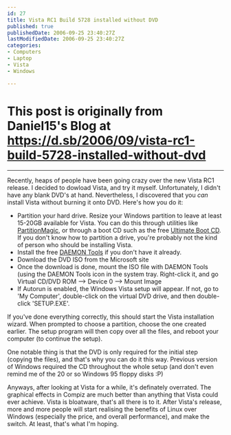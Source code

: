 ```yaml
---
id: 27
title: Vista RC1 Build 5728 installed without DVD
published: true
publishedDate: 2006-09-25 23:40:27Z
lastModifiedDate: 2006-09-25 23:40:27Z
categories:
- Computers
- Laptop
- Vista
- Windows

---
```


# This post is originally from Daniel15's Blog at https://d.sb/2006/09/vista-rc1-build-5728-installed-without-dvd

---

Recently, heaps of people have been going crazy over the new Vista RC1 release. I decided to dowload Vista, and try it myself. Unfortunately, I didn't have any blank DVD's at hand. Nevertheless, I discovered that you *can* install Vista without burning it onto DVD. Here's how you do it:

* Partition your hard drive. Resize your Windows partition to leave at least 15-20GB available for Vista. You can do this through utilities like [PartitionMagic](http://www.symantec.com/home_homeoffice/products/overview.jsp?pcid=sp&pvid=pm80), or through a boot CD such as the free [Ultimate Boot CD](http://www.ultimatebootcd.com/). If you don't know how to partition a drive, you're probably not the kind of person who should be installing Vista.
* Install the free [DAEMON Tools](http://www.daemon-tools.cc/) if you don't have it already.
* Download the DVD ISO from the Microsoft site
* Once the download is done, mount the ISO file with DAEMON Tools (using the DAEMON Tools icon in the system tray. Right-click it, and go Virtual CD/DVD ROM --> Device 0 --> Mount Image
* If Autorun is enabled, the Windows Vista setup will appear. If not, go to 'My Computer', double-click on the virtual DVD drive, and then double-click 'SETUP.EXE'.

If you've done everything correctly, this should start the Vista installation wizard. When prompted to choose a partition, choose the one created earlier. The setup program will then copy over all the files, and reboot your computer (to continue the setup).  

One notable thing is that the DVD is only required for the initial step (copying the files), and that's why you can do it this way. Previous version of Windows required the CD throughout the whole setup (and don't even remind me of the 20 or so Windows 95 floppy disks :P)

Anyways, after looking at Vista for a while, it's definately overrated. The graphical effects in Compiz are much better than anything that Vista could ever achieve. Vista is bloatware, that's all there is to it. After Vista's release, more and more people will start realising the benefits of Linux over Windows (especially the price, and overall performance), and make the switch. At least, that's what I'm hoping.

